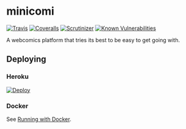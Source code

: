 # minicomi

[![Travis](https://img.shields.io/travis/grampajoe/minicomi.svg)](https://travis-ci.org/grampajoe/minicomi)
[![Coveralls](https://img.shields.io/coveralls/grampajoe/minicomi.svg)](https://coveralls.io/r/grampajoe/minicomi)
[![Scrutinizer](https://img.shields.io/scrutinizer/g/grampajoe/minicomi.svg)](https://scrutinizer-ci.com/g/grampajoe/minicomi/)
[![Known Vulnerabilities](https://snyk.io/test/github/grampajoe/minicomi/badge.svg)](https://snyk.io/test/github/grampajoe/minicomi)

A webcomics platform that tries its best to be easy to get going with.

## Deploying

### Heroku

[![Deploy](https://www.herokucdn.com/deploy/button.png)](https://heroku.com/deploy)

### Docker

See [Running with Docker](docker/README.md).
